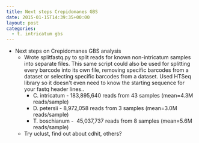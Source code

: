 ```yaml
---
title: Next steps Crepidomanes GBS
date: 2015-01-15T14:39:35+00:00
layout: post
categories:
  - t. intricatum gbs
---
```

  * Next steps on Crepidomanes GBS analysis
    * Wrote splitfastq.py to split reads for known non-intricatum samples into separate files. This same script could also be used for splitting every barcode into its own file, removing specific barcodes from a dataset or selecting specific barcodes from a dataset. Used HTSeq library so it doesn't even need to know the starting sequence for your fastq header lines..
      * C. intricatum - 183,895,640 reads from 43 samples (mean=4.3M reads/sample)
      * D. petersii - 8,972,058 reads from 3 samples (mean=3.0M reads/sample)
      * T. boschianum -  45,037,737 reads from 8 samples (mean=5.6M reads/sample)
    * Try uclust, find out about cdhit, others?
